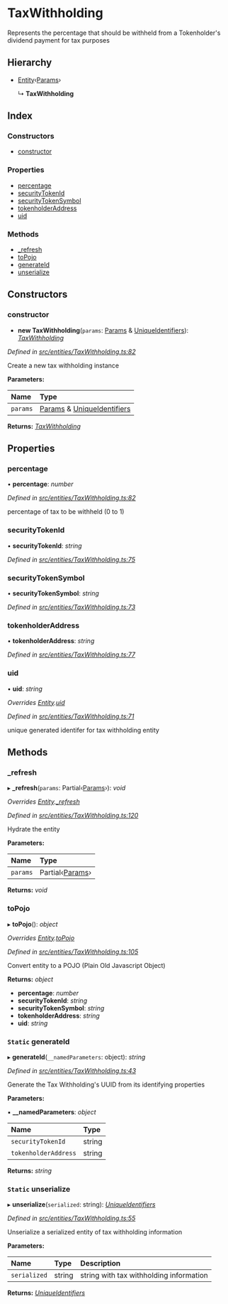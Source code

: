 # TaxWithholding

Represents the percentage that should be withheld from a Tokenholder's dividend payment for tax purposes

## Hierarchy

* [Entity](../classes/_entities_entity_.entity.md)‹[Params](../interfaces/_entities_taxwithholding_.params.md)›

  ↳ **TaxWithholding**

## Index

### Constructors

* [constructor](../classes/_entities_taxwithholding_.taxwithholding.md#constructor)

### Properties

* [percentage](../classes/_entities_taxwithholding_.taxwithholding.md#percentage)
* [securityTokenId](../classes/_entities_taxwithholding_.taxwithholding.md#securitytokenid)
* [securityTokenSymbol](../classes/_entities_taxwithholding_.taxwithholding.md#securitytokensymbol)
* [tokenholderAddress](../classes/_entities_taxwithholding_.taxwithholding.md#tokenholderaddress)
* [uid](../classes/_entities_taxwithholding_.taxwithholding.md#uid)

### Methods

* [\_refresh](../classes/_entities_taxwithholding_.taxwithholding.md#_refresh)
* [toPojo](../classes/_entities_taxwithholding_.taxwithholding.md#topojo)
* [generateId](../classes/_entities_taxwithholding_.taxwithholding.md#static-generateid)
* [unserialize](../classes/_entities_taxwithholding_.taxwithholding.md#static-unserialize)

## Constructors

### constructor

+ **new TaxWithholding**\(`params`: [Params](../interfaces/_entities_taxwithholding_.params.md) & [UniqueIdentifiers](../interfaces/_entities_taxwithholding_.uniqueidentifiers.md)\): [_TaxWithholding_](../classes/_entities_taxwithholding_.taxwithholding.md)

_Defined in_ [_src/entities/TaxWithholding.ts:82_](https://github.com/PolymathNetwork/polymath-sdk/blob/e8bbc1e/src/entities/TaxWithholding.ts#L82)

Create a new tax withholding instance

**Parameters:**

| Name | Type |
| :--- | :--- |
| `params` | [Params](../interfaces/_entities_taxwithholding_.params.md) & [UniqueIdentifiers](../interfaces/_entities_taxwithholding_.uniqueidentifiers.md) |

**Returns:** [_TaxWithholding_](../classes/_entities_taxwithholding_.taxwithholding.md)

## Properties

### percentage

• **percentage**: _number_

_Defined in_ [_src/entities/TaxWithholding.ts:82_](https://github.com/PolymathNetwork/polymath-sdk/blob/e8bbc1e/src/entities/TaxWithholding.ts#L82)

percentage of tax to be withheld \(0 to 1\)

### securityTokenId

• **securityTokenId**: _string_

_Defined in_ [_src/entities/TaxWithholding.ts:75_](https://github.com/PolymathNetwork/polymath-sdk/blob/e8bbc1e/src/entities/TaxWithholding.ts#L75)

### securityTokenSymbol

• **securityTokenSymbol**: _string_

_Defined in_ [_src/entities/TaxWithholding.ts:73_](https://github.com/PolymathNetwork/polymath-sdk/blob/e8bbc1e/src/entities/TaxWithholding.ts#L73)

### tokenholderAddress

• **tokenholderAddress**: _string_

_Defined in_ [_src/entities/TaxWithholding.ts:77_](https://github.com/PolymathNetwork/polymath-sdk/blob/e8bbc1e/src/entities/TaxWithholding.ts#L77)

### uid

• **uid**: _string_

_Overrides_ [_Entity_](../classes/_entities_entity_.entity.md)_._[_uid_](../classes/_entities_entity_.entity.md#abstract-uid)

_Defined in_ [_src/entities/TaxWithholding.ts:71_](https://github.com/PolymathNetwork/polymath-sdk/blob/e8bbc1e/src/entities/TaxWithholding.ts#L71)

unique generated identifer for tax withholding entity

## Methods

### \_refresh

▸ **\_refresh**\(`params`: Partial‹[Params](../interfaces/_entities_taxwithholding_.params.md)›\): _void_

_Overrides_ [_Entity_](../classes/_entities_entity_.entity.md)_._[_\_refresh_](../classes/_entities_entity_.entity.md#abstract-_refresh)

_Defined in_ [_src/entities/TaxWithholding.ts:120_](https://github.com/PolymathNetwork/polymath-sdk/blob/e8bbc1e/src/entities/TaxWithholding.ts#L120)

Hydrate the entity

**Parameters:**

| Name | Type |
| :--- | :--- |
| `params` | Partial‹[Params](../interfaces/_entities_taxwithholding_.params.md)› |

**Returns:** _void_

### toPojo

▸ **toPojo**\(\): _object_

_Overrides_ [_Entity_](../classes/_entities_entity_.entity.md)_._[_toPojo_](../classes/_entities_entity_.entity.md#abstract-topojo)

_Defined in_ [_src/entities/TaxWithholding.ts:105_](https://github.com/PolymathNetwork/polymath-sdk/blob/e8bbc1e/src/entities/TaxWithholding.ts#L105)

Convert entity to a POJO \(Plain Old Javascript Object\)

**Returns:** _object_

* **percentage**: _number_
* **securityTokenId**: _string_
* **securityTokenSymbol**: _string_
* **tokenholderAddress**: _string_
* **uid**: _string_

### `Static` generateId

▸ **generateId**\(`__namedParameters`: object\): _string_

_Defined in_ [_src/entities/TaxWithholding.ts:43_](https://github.com/PolymathNetwork/polymath-sdk/blob/e8bbc1e/src/entities/TaxWithholding.ts#L43)

Generate the Tax Withholding's UUID from its identifying properties

**Parameters:**

▪ **\_\_namedParameters**: _object_

| Name | Type |
| :--- | :--- |
| `securityTokenId` | string |
| `tokenholderAddress` | string |

**Returns:** _string_

### `Static` unserialize

▸ **unserialize**\(`serialized`: string\): [_UniqueIdentifiers_](../interfaces/_entities_taxwithholding_.uniqueidentifiers.md)

_Defined in_ [_src/entities/TaxWithholding.ts:55_](https://github.com/PolymathNetwork/polymath-sdk/blob/e8bbc1e/src/entities/TaxWithholding.ts#L55)

Unserialize a serialized entity of tax withholding information

**Parameters:**

| Name | Type | Description |
| :--- | :--- | :--- |
| `serialized` | string | string with tax withholding information |

**Returns:** [_UniqueIdentifiers_](../interfaces/_entities_taxwithholding_.uniqueidentifiers.md)

